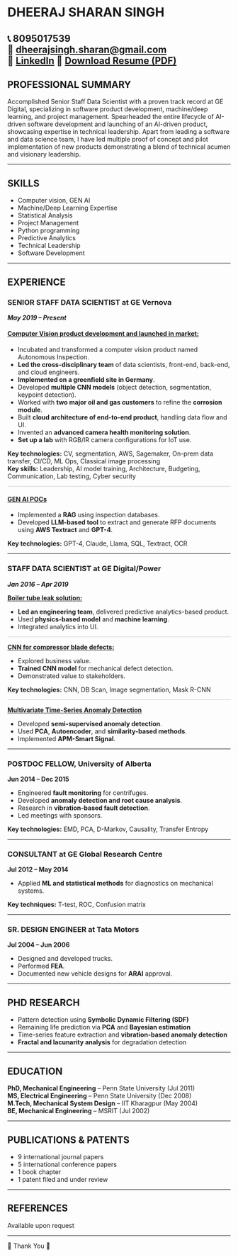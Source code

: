 
# DHEERAJ SHARAN SINGH

📞 8095017539  
📧 dheerajsingh.sharan@gmail.com  
🔗 [LinkedIn](https://www.linkedin.com/in/dheeraj-sharan-singh-706b4b2/)
📄 [Download Resume (PDF)](https://github.com/dheeraj2015/my-resume/blob/main/Dheeraj_SharanSingh_Resume.pdf)
---

## PROFESSIONAL SUMMARY

Accomplished Senior Staff Data Scientist with a proven track record at GE Digital, specializing in software product development, machine/deep learning, and project management. Spearheaded the entire lifecycle of AI-driven software development and launching of an AI-driven product, showcasing expertise in technical leadership. Apart from leading a software and data science team, I have led multiple proof of concept and pilot implementation of new products demonstrating a blend of technical acumen and visionary leadership.

---

## SKILLS

- Computer vision, GEN AI  
- Machine/Deep Learning Expertise  
- Statistical Analysis  
- Project Management  
- Python programming  
- Predictive Analytics  
- Technical Leadership  
- Software Development

---

## EXPERIENCE

### SENIOR STAFF DATA SCIENTIST at GE Vernova  
_**May 2019 – Present**_

#### <u> Computer Vision product development and launched in market:</u>
- Incubated and transformed a computer vision product named Autonomous Inspection.  
- **Led the cross-disciplinary team** of data scientists, front-end, back-end, and cloud engineers.  
- **Implemented on a greenfield site in Germany**.  
- Developed **multiple CNN models** (object detection, segmentation, keypoint detection).  
- Worked with **two major oil and gas customers** to refine the **corrosion module**.  
- Built **cloud architecture of end-to-end product**, handling data flow and UI.  
- Invented an **advanced camera health monitoring solution**.  
- **Set up a lab** with RGB/IR camera configurations for IoT use.  

**Key technologies:** CV, segmentation, AWS, Sagemaker, On-prem data transfer, CI/CD, ML Ops, Classical image processing  
**Key skills:** Leadership, AI model training, Architecture, Budgeting, Communication, Lab testing, Cyber security


 <hr style="border: 0; height: 1px; background: #ccc;" />


#### <u>GEN AI POCs</u>  
- Implemented a **RAG** using inspection databases.  
- Developed **LLM-based tool** to extract and generate RFP documents using **AWS Textract** and **GPT-4**.  

**Key technologies:** GPT-4, Claude, Llama, SQL, Textract, OCR

---

### STAFF DATA SCIENTIST at GE Digital/Power  
_**Jan 2016 – Apr 2019**_

**<u>Boiler tube leak solution:</u>** 
- **Led an engineering team**, delivered predictive analytics-based product.  
- Used **physics-based model** and **machine learning**.  
- Integrated analytics into UI.  
 <hr style="border: 0; height: 1px; background: #ccc;" />

**<u>CNN for compressor blade defects:</u>** 
- Explored business value.  
- **Trained CNN model** for mechanical defect detection.  
- Demonstrated value to stakeholders.  

**Key technologies:** CNN, DB Scan, Image segmentation, Mask R-CNN

 <hr style="border: 0; height: 1px; background: #ccc;" />

**<u>Multivariate Time-Series Anomaly Detection</u>**
- Developed **semi-supervised anomaly detection**.  
- Used **PCA**, **Autoencoder**, and **similarity-based methods**.  
- Implemented **APM-Smart Signal**.

---

### POSTDOC FELLOW, University of Alberta  
**Jun 2014 – Dec 2015**  
- Engineered **fault monitoring** for centrifuges.  
- Developed **anomaly detection and root cause analysis**.  
- Research in **vibration-based fault detection**.  
- Led meetings with sponsors.  

**Key technologies:** EMD, PCA, D-Markov, Causality, Transfer Entropy

---

### CONSULTANT at GE Global Research Centre  
**Jul 2012 – May 2014**  
- Applied **ML and statistical methods** for diagnostics on mechanical systems.  

**Key techniques:** T-test, ROC, Confusion matrix

---

### SR. DESIGN ENGINEER at Tata Motors  
**Jul 2004 – Jun 2006**  
- Designed and developed trucks.  
- Performed **FEA**.  
- Documented new vehicle designs for **ARAI** approval.

---

## PHD RESEARCH  
- Pattern detection using **Symbolic Dynamic Filtering (SDF)**  
- Remaining life prediction via **PCA** and **Bayesian estimation**  
- Time-series feature extraction and **vibration-based anomaly detection**  
- **Fractal and lacunarity analysis** for degradation detection  

---

## EDUCATION

**PhD, Mechanical Engineering** – Penn State University (Jul 2011)  
**MS, Electrical Engineering** – Penn State University (Dec 2008)  
**M.Tech, Mechanical System Design** – IIT Kharagpur (May 2004)  
**BE, Mechanical Engineering** – MSRIT (Jul 2002)

---

## PUBLICATIONS & PATENTS

- 9 international journal papers  
- 5 international conference papers  
- 1 book chapter  
- 1 patent filed and under review  

---

## REFERENCES

Available upon request

---

🙏 Thank You 🙏
